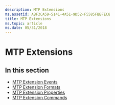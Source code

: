 ```yaml
---
description: MTP Extensions
ms.assetid: ABF3CA59-5141-4A51-9D52-F5585FBBFEC8
title: MTP Extensions
ms.topic: article
ms.date: 05/31/2018
---
```


# MTP Extensions

## In this section

-   [MTP Extension Events](mtp-extension-events.md)
-   [MTP Extension Formats](mtp-extension-formats.md)
-   [MTP Extension Properties](mtp-extension-properties.md)
-   [MTP Extension Commands](mtp-extension-commands.md)

 

 



